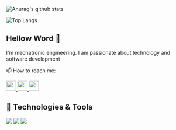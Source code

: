 ![Anurag's github stats](https://github-readme-stats.vercel.app/api?username=javiMiot&count_private=true&show_icons=true&theme=algolia)

![Top Langs](https://github-readme-stats.vercel.app/api/top-langs/?username=javiMiot&theme=algolia&layout=compact)


## Hellow Word 👋
I'm mechatronic engineering.
I am passionate about technology and software development

📫 How to reach me:

<a href="https://www.linkedin.com/in/javidev27/">
        <img width="27px" src="https://img.icons8.com/fluent/48/000000/linkedin.png"/>
</a>
    
<a href="https://twitter.com/JaviDev27">
        <img width="27px" src="https://img.icons8.com/fluent/48/000000/twitter.png"/>
</a>
    
<a href="https://www.instagram.com/javidev27/">
        <img width="27px" src="https://img.icons8.com/fluent/48/000000/instagram-new.png"/>
</a>

## 🔧 Technologies & Tools
![](https://img.shields.io/badge/Code-Python-informational?style=flat&logo=python&logoColor=white&color=yellow)
![](https://img.shields.io/badge/Code-JavaScript-informational?style=flat&logo=javascript&logoColor=white&color=yellow)
![](https://img.shields.io/badge/Code-React-informational?style=flat&logo=react&logoColor=white&color=blue)


